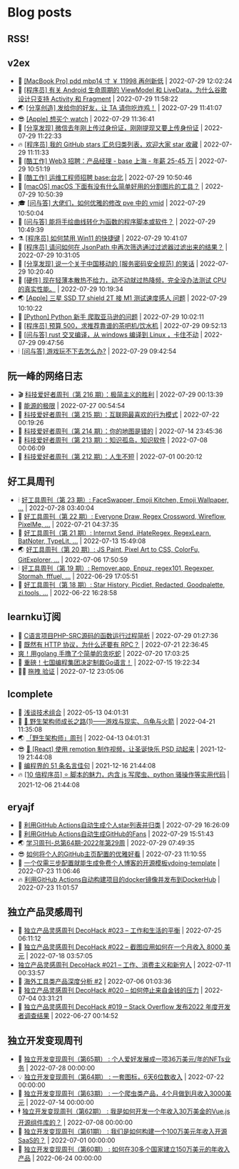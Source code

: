 # Blog posts
## RSS!



## v2ex

<!-- v2ex:START  -->
- 🫶 [[MacBook Pro] pdd mbp14 寸 ￥ 11998 再创新低](https://www.v2ex.com/t/869540#reply1) | 2022-07-29 12:02:24 
- 🧰 [[程序员] 有关 Android 生命周期的 ViewModel 和 LiveData，为什么谷歌设计只支持 Activity 和 Fragment](https://www.v2ex.com/t/869539#reply1) | 2022-07-29 11:58:22 
- 🌏 [[分享创造] 发给你的好友，让 TA 请你吃炸鸡！](https://www.v2ex.com/t/869538#reply0) | 2022-07-29 11:41:07 
- 😎 [[Apple] 想买个 watch](https://www.v2ex.com/t/869537#reply3) | 2022-07-29 11:36:41 
- 💂 [[分享发现] 微信去年刚上传过身份证，刚刚提现又要上传身份证](https://www.v2ex.com/t/869536#reply1) | 2022-07-29 11:22:33 
- 🔥 [[程序员] 我的 GitHub stars 汇总归类列表，欢迎大家 star 收藏](https://www.v2ex.com/t/869535#reply0) | 2022-07-29 11:11:33 
- 🦅 [[酷工作] Web3 招聘：产品经理 - base 上海 - 年薪 25-45 万](https://www.v2ex.com/t/869531#reply0) | 2022-07-29 10:51:19 
- 🙉 [[酷工作] 运维工程师招聘 base:台北](https://www.v2ex.com/t/869530#reply0) | 2022-07-29 10:50:46 
- 💫 [[macOS] macOS 下面有没有什么简单好用的分割图片的工具？](https://www.v2ex.com/t/869529#reply3) | 2022-07-29 10:50:39 
- 🎓 [[问与答] 大佬们，如何优雅的修改 pve 中的 vmid](https://www.v2ex.com/t/869528#reply0) | 2022-07-29 10:50:04 
- 🗽 [[问与答] 能将手绘曲线转化为函数的程序脚本或软件？](https://www.v2ex.com/t/869527#reply2) | 2022-07-29 10:49:39 
- ⚗️ [[程序员] 如何禁用 Win11 的快捷键](https://www.v2ex.com/t/869525#reply2) | 2022-07-29 10:41:07 
- 🦍 [[程序员] 请问如何在 JsonPath 中再次筛选通过过滤器过滤出来的结果？](https://www.v2ex.com/t/869524#reply2) | 2022-07-29 10:31:05 
- 🤩 [[分享发现] 说一个关于中国移动的 [服务密码安全规范] 的笑话](https://www.v2ex.com/t/869523#reply8) | 2022-07-29 10:20:40 
- 🙉 [[硬件] 现在轻薄本散热不给力，动不动就过热降频，完全没办法测试 CPU 的真实性能。](https://www.v2ex.com/t/869522#reply2) | 2022-07-29 10:19:34 
- 🌏 [[Apple] 三星 SSD T7 shield 2T 接 M1 测试速度感人 问题](https://www.v2ex.com/t/869518#reply8) | 2022-07-29 10:10:22 
- 🐘 [[Python] Python 新手 爬取亚马逊的问题](https://www.v2ex.com/t/869516#reply3) | 2022-07-29 10:02:11 
- 🧰 [[程序员] 预算 500，求推荐靠谱的茶吧机/饮水机](https://www.v2ex.com/t/869514#reply1) | 2022-07-29 09:52:13 
- 💃 [[问与答] rust 交叉编译，从 windows 编译到 Linux ，卡住不动](https://www.v2ex.com/t/869513#reply1) | 2022-07-29 09:47:56 
- 🕯 [[问与答] 游戏玩不下去怎么办?](https://www.v2ex.com/t/869512#reply12) | 2022-07-29 09:42:54 <!-- v2ex:END -->

## 阮一峰的网络日志

<!-- ruanyf:START -->
- 🎬 [科技爱好者周刊（第 216 期）：极简主义的胜利](http://www.ruanyifeng.com/blog/2022/07/weekly-issue-216.html) | 2022-07-29 00:13:39 
- 💄 [能源的极限](http://www.ruanyifeng.com/blog/2022/07/energy-consumption.html) | 2022-07-27 00:54:54 
- 🐎 [科技爱好者周刊（第 215 期）：互联网最喜欢的行为模式](http://www.ruanyifeng.com/blog/2022/07/weekly-issue-215.html) | 2022-07-22 00:19:26 
- 🤔 [科技爱好者周刊（第 214 期）：你的地图是错的](http://www.ruanyifeng.com/blog/2022/07/weekly-issue-214.html) | 2022-07-14 23:45:36 
- 🧠 [科技爱好者周刊（第 213 期）：知识孤岛，知识软件](http://www.ruanyifeng.com/blog/2022/07/weekly-issue-213.html) | 2022-07-08 00:06:09 
- 🎃 [科技爱好者周刊（第 212 期）：人生不短](http://www.ruanyifeng.com/blog/2022/07/weekly-issue-212.html) | 2022-07-01 00:20:12 <!-- ruanyf:END -->

## 好工具周刊

<!-- bestxtools:START -->
- 🕯 [好工具周刊（第 23 期）: FaceSwapper, Emoji Kitchen, Emoji Wallpaper, ...](https://discuss-cn.bestxtools.com/d/61/1) | 2022-07-28 03:40:04 
- 🦩 [好工具周刊（第 22 期）: Everyone Draw, Regex Cross­word, Wireflow, PixelMe, ...](https://discuss-cn.bestxtools.com/d/60/1) | 2022-07-21 04:37:35 
- 🦄 [好工具周刊（第 21 期）: Internxt Send, iHateRegex, RegexLearn, BatNoter, TypeLit, ...](https://discuss-cn.bestxtools.com/d/58/1) | 2022-07-13 15:49:08 
- 🌏 [好工具周刊（第 20 期）: JS Paint, Pixel Art to CSS, ColorFu, GitExplorer, ...](https://discuss-cn.bestxtools.com/d/57/1) | 2022-07-06 17:50:59 
- 🕯 [好工具周刊（第 19 期）: Remover.app, Enpuz, regex101, Regexper, Stormah, fffuel, ...](https://discuss-cn.bestxtools.com/d/56/1) | 2022-06-29 17:05:51 
- 📝 [好工具周刊（第 18 期）: Star History, Picdiet, Redacted, Goodpalette, zi.tools, ...](https://discuss-cn.bestxtools.com/d/47/1) | 2022-06-22 16:28:58 <!-- bestxtools:END -->


## learnku订阅

<!-- learnku:START -->
- 🦅 [C语言项目PHP-SRC源码的函数运行过程简析](https://learnku.com/articles/70182) | 2022-07-29 01:27:36 
- 🦅 [既然有 HTTP 协议，为什么还要有 RPC？](https://learnku.com/laravel/t/69972) | 2022-07-21 22:36:45 
-  [爽！用golang 手撸了个简单的贪吃蛇](https://learnku.com/articles/69912) | 2022-07-20 17:03:25 
- 🌈 [重磅！七国编程集团决定制裁Go语言！](https://learnku.com/articles/69766) | 2022-07-15 19:22:34 
- 🧑‍🏫 [拖拽 验证](https://learnku.com/articles/69652) | 2022-07-12 23:05:06 <!-- learnku:END -->



## lcomplete

<!-- lcomplete:START -->
- 🫶 [浅谈技术组合](http://codelc.com/post/essay/%E6%B5%85%E8%B0%88%E6%8A%80%E6%9C%AF%E7%BB%84%E5%90%88/) | 2022-05-13 04:01:31 
- 🧰 [🐒 野生架构师成长之路&lpar;1&rpar;——游戏与现实、乌龟与火箭](http://codelc.com/post/growup/s01/) | 2022-04-21 11:35:08 
- 🌏 [「野生架构师」周刊](http://codelc.com/post/essay/%E9%87%8E%E7%94%9F%E6%9E%B6%E6%9E%84%E5%B8%88%E5%91%A8%E5%88%8A%E4%BB%8B%E7%BB%8D/) | 2022-04-13 04:01:31 
- 😎 [🎄 [React] 使用 remotion 制作视频，让圣诞快乐 PSD 动起来](http://codelc.com/post/dev/js/remotion/) | 2021-12-19 21:44:08 
- 💂 [编程界的 51 条名言佳句](http://codelc.com/post/dev/thinking/quotes/) | 2021-12-16 21:44:08 
- 🔥 [[10 倍程序员] ⭐ 脚本的魅力，内含 js 写爬虫、python 骚操作等实用代码](http://codelc.com/post/dev/10x/script/) | 2021-12-06 21:44:08 <!-- lcomplete:END -->

## eryajf

<!-- eryajf:START -->
- 🫶 [利用GitHub Actions自动生成个人star列表并归类](https://wiki.eryajf.net/pages/4ba0f4/) | 2022-07-29 16:26:09 
- 🧰 [利用GitHub Actions自动生成GitHub的Fans](https://wiki.eryajf.net/pages/db92f0/) | 2022-07-29 15:51:43 
- 🌏 [学习周刊-总第64期-2022年第29周](https://wiki.eryajf.net/pages/6e74fb/) | 2022-07-29 07:49:35 
- 😎 [如何将个人的GitHub主页配置的优雅好看](https://wiki.eryajf.net/pages/d195b4/) | 2022-07-23 11:10:55 
- 💂 [一个仅需三步配置就能生成免费个人博客的开源模板vdoing-template](https://wiki.eryajf.net/pages/48e307/) | 2022-07-23 11:06:46 
- 🔥 [利用GitHub Actions自动构建项目的docker镜像并发布到DockerHub](https://wiki.eryajf.net/pages/5baf0a/) | 2022-07-23 11:01:57 <!-- eryajf:END -->



## 独立产品灵感周刊

<!-- DecoHack:START -->
- 🦣 [独立产品灵感周刊 DecoHack #023 – 工作和生活的平衡](https://www.decohack.com/Post/802) | 2022-07-25 06:11:12 
- 🤡 [独立产品灵感周刊 DecoHack #022 – 截图应用如何在一个月收入 8000 美元](https://www.decohack.com/Post/774) | 2022-07-18 03:57:05 
-  [独立产品灵感周刊 DecoHack #021 – 工作、消费主义和新穷人](https://www.decohack.com/Post/753) | 2022-07-11 00:33:57 
- 🐲 [海外工具类产品深度分析 #2](https://www.decohack.com/Post/746) | 2022-07-06 01:03:36 
- 🦅 [独立产品灵感周刊 DecoHack #020 – 如何停止来自金钱的压力](https://www.decohack.com/Post/728) | 2022-07-04 03:31:21 
- 🧰 [独立产品灵感周刊 DecoHack #019 – Stack Overflow 发布2022 年度开发者调查结果](https://www.decohack.com/Post/699) | 2022-06-27 00:14:52 <!-- DecoHack:END -->

## 独立开发变现周刊

<!-- easyindie:START -->
- 💂 [独立开发变现周刊（第65期） : 个人爱好发展成一项36万美元/年的NFTs业务](https://www.ezindie.com/weekly/issue-65) | 2022-07-28 00:00:00 
- 💡 [独立开发变现周刊（第64期） : 一套图标，6天6位数收入](https://www.ezindie.com/weekly/issue-64) | 2022-07-22 00:00:00 
- 🌋 [独立开发变现周刊（第63期） : 一个爬虫类产品，4个月做到月收入3000美元](https://www.ezindie.com/weekly/issue-63) | 2022-07-14 00:00:00 
- 🕴 [独立开发变现周刊（第62期） : 我是如何开发一个年收入30万美金的Vue.js开源组件库的？](https://www.ezindie.com/weekly/issue-62) | 2022-07-08 00:00:00 
- 🎊 [独立开发变现周刊（第61期） : 我们是如何构建一个100万美元年收入开源SaaS的？](https://www.ezindie.com/weekly/issue-61) | 2022-07-01 00:00:00 
- 🤔 [独立开发变现周刊（第60期） : 如何在30多个国家建立150万美元的年收入产品](https://www.ezindie.com/weekly/issue-60) | 2022-06-24 00:00:00 <!-- easyindie:END -->




